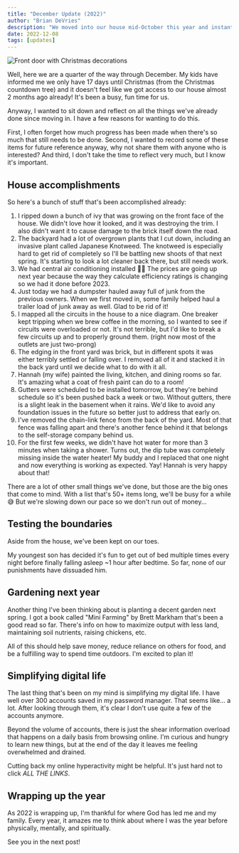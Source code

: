 ```yaml
---
title: "December Update (2022)"
author: "Brian DeVries"
description: "We moved into our house mid-October this year and instantly had a list of projects. This is what we've accomplished so far, along with some other life updates."
date: 2022-12-08
tags: [updates]
---
```


![Front door with Christmas decorations](/images/blog/december-update-2022/christmas-front-door-2022.jpg)

Well, here we are a quarter of the way through December. My kids have informed me we only have 17 days until Christmas (from the Christmas countdown tree) and it doesn't feel like we got access to our house almost 2 months ago already! It's been a busy, fun time for us.

Anyway, I wanted to sit down and reflect on all the things we've already done since moving in. I have a few reasons for wanting to do this.

First, I often forget how much progress has been made when there's so much that still needs to be done. Second, I wanted to record some of these items for future reference anyway, why not share them with anyone who is interested? And third, I don't take the time to reflect very much, but I know it's important.

## House accomplishments

So here's a bunch of stuff that's been accomplished already:

1. I ripped down a bunch of ivy that was growing on the front face of the house. We didn't love how it looked, and it was destroying the trim. I also didn't want it to cause damage to the brick itself down the road.
2. The backyard had a lot of overgrown plants that I cut down, including an invasive plant called Japanese Knotweed. The knotweed is especially hard to get rid of completely so I'll be battling new shoots of that next spring. It's starting to look a lot cleaner back there, but still needs work.
3. We had central air conditioning installed 🙌🏼 The prices are going up next year because the way they calculate efficiency ratings is changing so we had it done before 2023.
4. Just today we had a dumpster hauled away full of junk from the previous owners. When we first moved in, some family helped haul a trailer load of junk away as well. Glad to be rid of it!
5. I mapped all the circuits in the house to a nice diagram. One breaker kept tripping when we brew coffee in the morning, so I wanted to see if circuits were overloaded or not. It's not terrible, but I'd like to break a few circuits up and to properly ground them. (right now most of the outlets are just two-prong)
6. The edging in the front yard was brick, but in different spots it was either terribly settled or falling over. I removed all of it and stacked it in the back yard until we decide what to do with it all.
7. Hannah (my wife) painted the living, kitchen, and dining rooms so far. It's amazing what a coat of fresh paint can do to a room!
8. Gutters were scheduled to be installed tomorrow, but they're behind schedule so it's been pushed back a week or two. Without gutters, there is a slight leak in the basement when it rains. We'd like to avoid any foundation issues in the future so better just to address that early on.
9. I've removed the chain-link fence from the back of the yard. Most of that fence was falling apart and there's another fence behind it that belongs to the self-storage company behind us.
10. For the first few weeks, we didn't have hot water for more than 3 minutes when taking a shower. Turns out, the dip tube was completely missing inside the water heater! My buddy and I replaced that one night and now everything is working as expected. Yay! Hannah is very happy about that!

There are a lot of other small things we've done, but those are the big ones that come to mind. With a list that's 50+ items long, we'll be busy for a while 😅 But we're slowing down our pace so we don't run out of money...

## Testing the boundaries

Aside from the house, we've been kept on our toes.

My youngest son has decided it's fun to get out of bed multiple times every night before finally falling asleep ~1 hour after bedtime. So far, none of our punishments have dissuaded him.

## Gardening next year

Another thing I've been thinking about is planting a decent garden next spring. I got a book called "Mini Farming" by Brett Markham that's been a good read so far. There's info on how to maximize output with less land, maintaining soil nutrients, raising chickens, etc.

All of this should help save money, reduce reliance on others for food, and be a fulfilling way to spend time outdoors. I'm excited to plan it!

## Simplifying digital life

The last thing that's been on my mind is simplifying my digital life. I have well over 300 accounts saved in my password manager. That seems like... a lot. After looking through them, it's clear I don't use quite a few of the accounts anymore.

Beyond the volume of accounts, there is just the shear information overload that happens on a daily basis from browsing online. I'm curious and hungry to learn new things, but at the end of the day it leaves me feeling overwhelmed and drained.

Cutting back my online hyperactivity might be helpful. It's just hard not to click _ALL THE LINKS_.

## Wrapping up the year

As 2022 is wrapping up, I'm thankful for where God has led me and my family. Every year, it amazes me to think about where I was the year before physically, mentally, and spiritually.

See you in the next post!
